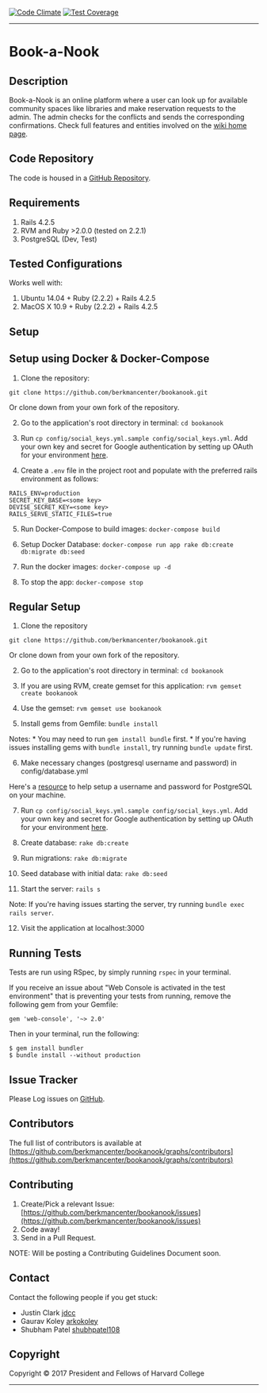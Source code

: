 [![Code Climate](https://codeclimate.com/github/berkmancenter/bookanook/badges/gpa.svg)](https://codeclimate.com/github/berkmancenter/bookanook)
[![Test Coverage](https://codeclimate.com/github/berkmancenter/bookanook/badges/coverage.svg)](https://codeclimate.com/github/berkmancenter/bookanook/coverage)
************

Book-a-Nook
=================

Description
-----------

Book-a-Nook is an online platform where a user can look up for available community spaces like libraries and make reservation requests to the admin. The admin checks for the conflicts and sends the corresponding confirmations.
Check full features and entities involved on the [wiki home page](https://github.com/berkmancenter/bookanook/wiki).

Code Repository
---------------

The code is housed in a [GitHub Repository](https://github.com/berkmancenter/bookanook).

Requirements
------------

1. Rails 4.2.5
2. RVM and Ruby >2.0.0 (tested on 2.2.1)
3. PostgreSQL (Dev, Test)

Tested Configurations
---------------------

Works well with:
1. Ubuntu 14.04 + Ruby (2.2.2) + Rails 4.2.5
2. MacOS X 10.9 + Ruby (2.2.2) + Rails 4.2.5

Setup
-----

## Setup using Docker & Docker-Compose
1. Clone the repository:

`git clone https://github.com/berkmancenter/bookanook.git`

Or clone down from your own fork of the repository.

2. Go to the application's root directory in terminal: `cd bookanook`

3. Run `cp config/social_keys.yml.sample config/social_keys.yml`. Add your own key and secret for Google authentication by setting up OAuth for your environment [here](https://cloud.google.com/ruby/getting-started/authenticate-users).

4. Create a `.env` file in the project root and populate with the preferred rails environment as follows:
```
RAILS_ENV=production
SECRET_KEY_BASE=<some key>
DEVISE_SECRET_KEY=<some key>
RAILS_SERVE_STATIC_FILES=true
```

5. Run Docker-Compose to build images: `docker-compose build`

6. Setup Docker Database: `docker-compose run app rake db:create db:migrate db:seed`

7. Run the docker images: `docker-compose up -d`

8. To stop the app: `docker-compose stop`

## Regular Setup
1. Clone the repository

`git clone https://github.com/berkmancenter/bookanook.git`

Or clone down from your own fork of the repository.

2. Go to the application's root directory in terminal: `cd bookanook`

3. If you are using RVM, create gemset for this application: `rvm gemset create bookanook`

4. Use the gemset: `rvm gemset use bookanook`

5. Install gems from Gemfile: `bundle install`

  Notes:
    * You may need to run `gem install bundle` first.
    * If you're having issues installing gems with `bundle install`, try running `bundle update` first.

6. Make necessary changes (postgresql username and password) in config/database.yml

  Here's a [resource](https://www.digitalocean.com/community/tutorials/how-to-setup-ruby-on-rails-with-postgres) to help setup a username and password for PostgreSQL on your machine.

7. Run `cp config/social_keys.yml.sample config/social_keys.yml`. Add your own key and secret for Google authentication by setting up OAuth for your environment [here](https://cloud.google.com/ruby/getting-started/authenticate-users).

8. Create database: `rake db:create`

9. Run migrations: `rake db:migrate`

10. Seed database with initial data: `rake db:seed`

11. Start the server: `rails s`

  Note: If you're having issues starting the server, try running `bundle exec rails server`.

12. Visit the application at localhost:3000

Running Tests
-------------

Tests are run using RSpec, by simply running `rspec` in your terminal.

If you receive an issue about "Web Console is activated in the test environment" that is preventing your tests from running, remove the following gem from your Gemfile:

```
gem 'web-console', '~> 2.0'
```

Then in your terminal, run the following:

```
$ gem install bundler
$ bundle install --without production
```

Issue Tracker
-------------

Please Log issues on [GitHub](https://github.com/berkmancenter/bookanook/issues).


Contributors
------------

The full list of contributors is available at [https://github.com/berkmancenter/bookanook/graphs/contributors](https://github.com/berkmancenter/bookanook/graphs/contributors)

Contributing
------------

1. Create/Pick a relevant Issue: [https://github.com/berkmancenter/bookanook/issues](https://github.com/berkmancenter/bookanook/issues)
2. Code away!
3. Send in a Pull Request.

NOTE: Will be posting a Contributing Guidelines Document soon.

Contact
-------

Contact the following people if you get stuck:
* Justin Clark  [jdcc](https://github.com/jdcc)
* Gaurav Koley  [arkokoley](https://github.com/arkokoley)
* Shubham Patel [shubhpatel108](https://github.com/shubhpatel108)

Copyright
---------

Copyright © 2017 President and Fellows of Harvard College

**************
